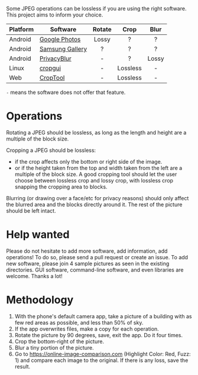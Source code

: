 Some JPEG operations can be lossless if you are using the right software. This project aims to inform your choice.

| Platform | Software                                                                                      |  Rotate  |   Crop   | Blur  |
|----------|-----------------------------------------------------------------------------------------------|:--------:|:--------:|:-----:|
| Android  | [Google Photos](https://play.google.com/store/apps/details?id=com.google.android.apps.photos) | Lossy    | ?        | ?     |
| Android  | [Samsung Gallery](https://play.google.com/store/apps/details?id=com.sec.android.gallery3d)    | ?        | ?        | ?     |
| Android  | [PrivacyBlur](https://privacyblur.app)                                                        | -        | ?        | Lossy |
| Linux    | [cropgui](https://github.com/jepler/cropgui)                                                  | -        | Lossless | -     |
| Web      | [CropTool](https://croptool.toolforge.org)                                                    | -        | Lossless | -     |

`-` means the software does not offer that feature.

# Operations

Rotating a JPEG should be lossless, as long as the length and height are a multiple of the block size.

Cropping a JPEG should be lossless:
- if the crop affects only the bottom or right side of the image.
- or if the height taken from the top and width taken from the left are a multiple of the block size.
A good cropping tool should let the user choose between lossless crop and lossy crop, with lossless crop snapping the cropping area to blocks.

Blurring (or drawing over a face/etc for privacy reasons) should only affect the blurred area and the blocks directly around it. The rest of the picture should be left intact.

# Help wanted

Please do not hesitate to add more software, add information, add operations!
To do so, please send a pull request or create an issue.
To add new software, please join 4 sample pictures as seen in the existing directories.
GUI software, command-line software, and even libraries are welcome.
Thanks a lot!

# Methodology

1. With the phone's default camera app, take a picture of a building with as few red areas as possible, and less than 50% of sky.
2. If the app overwrites files, make a copy for each operation.
3. Rotate the picture by 90 degrees, save, exit the app. Do it four times.
4. Crop the bottom-right of the picture.
5. Blur a tiny portion of the picture.
6. Go to https://online-image-comparison.com (Highlight Color: Red, Fuzz: 1) and compare each image to the original. If there is any loss, save the result.
